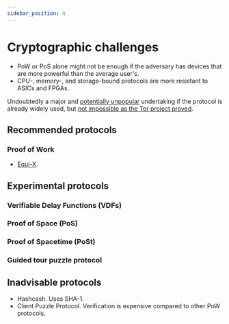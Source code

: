 ```yaml
---
sidebar_position: 4
---
```


# Cryptographic challenges

- PoW or PoS alone might not be enough if the adversary has devices that are more powerful than the average user's.
- CPU-, memory-, and storage-bound protocols are more resistant to ASICs and FPGAs.

Undoubtedly a major and [potentially unpopular](https://github.com/mastodon/mastodon/issues/29273#issuecomment-1954202970) undertaking if the protocol is already widely used, but [not impossible as the Tor project proved](https://blog.torproject.org/introducing-proof-of-work-defense-for-onion-services/).

## Recommended protocols

### Proof of Work

- [Equi-X](https://github.com/tevador/equix).

## Experimental protocols

### Verifiable Delay Functions (VDFs)

### Proof of Space (PoS)

### Proof of Spacetime (PoSt)

### Guided tour puzzle protocol

## Inadvisable protocols

- Hashcash. Uses SHA-1.
- Client Puzzle Protocol. Verification is expensive compared to other PoW protocols.
